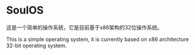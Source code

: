 # SoulOS
这是一个简单的操作系统，它是目前基于x86架构的32位操作系统。

This is a simple operating system, it is currently based on x86 architecture 32-bit operating system.